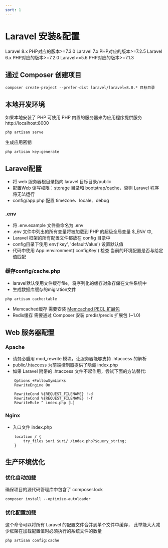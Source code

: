 ```yaml
---
sort: 1
---
```


# Laravel 安装&配置
Laravel 8.x  PHP对应的版本>=7.3.0
Laravel 7.x  PHP对应的版本>=7.2.5
Laravel 6.x  PHP对应的版本>=7.2.0
Laravel>=5.6 PHP对应的版本>=7.1.3

## 通过 Composer 创建项目  

    composer create-project --prefer-dist laravel/laravel=8.0.* 目标目录

## 本地开发环境
如果本地安装了 PHP 可使用 PHP 内置的服务器来为应用程序提供服务 http://localhost:8000

    php artisan serve

生成应用密钥  

    php artisan key:generate

## Laravel配置
* 将 web 服务器根目录指向 laravel 目标目录/public
* 配置Web 读写权限：storage 目录和 bootstrap/cache，否则 Laravel 程序将无法运行
* config/app.php 配置 timezone、locale、debug

### .env  
* 将 .env.example 文件重命名为 .env 
* .env 文件中列出的所有变量将被加载到 PHP 的超级全局变量 $_ENV 中,
* Laravel 框架的所有配置文件都放在 config 目录中
* config目录下使用 env('key', 'defaultValue') 设置默认值
* 代码中使用 App::environment('configKey') 检查 当前的环境配置是否与给定值匹配

### 缓存config/cache.php
* laravel默认使用文件缓存file，将序列化的缓存对象存储在文件系统中
* 生成数据库缓存的migration文件
```
php artisan cache:table 
```
* Memcached缓存 需要安装 [Memcached PECL 扩展包](https://pecl.php.net/package/memcached)
* Redis缓存 需要通过 Composer 安装 predis/predis 扩展包 (~1.0)

## Web 服务器配置
### Apache
* 请务必启用 mod_rewrite 模块，让服务器能够支持 .htaccess 的解析
* public/.htaccess 为前端控制器提供了隐藏 index.php
* 如果 Laravel 附带的 .htaccess 文件不起作用，尝试下面的方法替代:

```
    Options +FollowSymLinks
    RewriteEngine On

    RewriteCond %{REQUEST_FILENAME} !-d
    RewriteCond %{REQUEST_FILENAME} !-f
    RewriteRule ^ index.php [L]
```
### Nginx
* 入口文件 index.php

```
    location / {
        try_files $uri $uri/ /index.php?$query_string;
    }
```
## 生产环境优化
### 优化自动加载
确保项目的源代码管理库中包含了 composer.lock

    composer install --optimize-autoloader
### 优化配置加载
这个命令可以将所有 Laravel 的配置文件合并到单个文件中缓存， 此举能大大减少框架在加载配置值时必须执行的系统文件的数量

    php artisan config:cache

